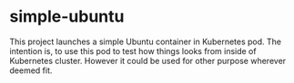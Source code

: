 # simple-ubuntu
This project launches a simple Ubuntu container in Kubernetes pod.
The intention is, to use this pod to test how things looks from inside of Kubernetes cluster. 
However it could be used for other purpose wherever deemed fit.
